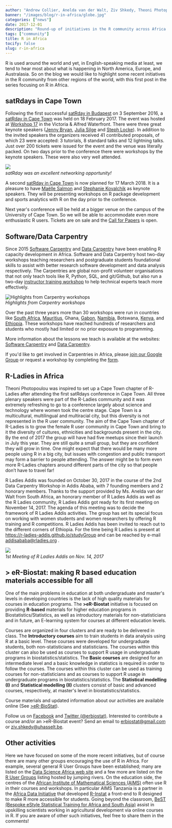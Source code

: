 ```yaml
---
author: "Andrew Collier, Anelda van der Walt, Ziv Shkedy, Theoni Photopoulou, Margareth Gfrerer and Heather Turner"
banner: "/images/blog/r-in-africa/globe.jpg"
categories: ["news"]
date: 2017-12-01
description: "Round-up of initiatives in the R community across Africa."
tags: ["community"]
title: R in Africa
tocify: false
slug: r-in-africa
---
```


R is used around the world and yet, in English-speaking media at least, we tend 
to hear most about what is happening in North America, Europe, and Australasia.
So on the blog we would like to highlight some recent initiatives in the R 
community from other regions of the world, with this first post in the series 
focusing on R in Africa.

<!--more--> 

## satRdays in Cape Town

Following the first successful 
[satRday in Budapest](http://budapest.satrdays.org/) on 3 September 2016, a 
[satRday in Cape Town](http://capetown2017.satrdays.org/) was held on 
18 February 2017. The event was hosted at 
[Workshop 17](http://workshop17.co.za/) in the Victoria & Alfred Waterfront. 
There were three great keynote speakers 
([Jenny Bryan](https://twitter.com/JennyBryan), 
[Julia Silge](https://twitter.com/juliasilge) and 
[Steph Locke](https://twitter.com/SteffLocke)). In addition to the invited 
speakers the organizers received 41 contributed proposals, of which 23 were 
accepted: 3 tutorials, 8 standard talks and 12 lightning talks. Just over 200 
tickets were issued for the event and the venue was literally packed. On two 
days prior to the conference there were workshops by the keynote speakers. 
These were also very well attended.

![](/images/blog/r-in-africa/D3S_6897.JPG)
*<br/>satRday was an excellent networking opportunity!*

A second [satRday in Cape Town](http://capetown2018.satrdays.org/) is now
planned for 17 March 2018. It is a pleasure to have 
[Maëlle Salmon](https://twitter.com/maelle) and 
[Stephanie Kovalchik](https://twitter.com/StatsOnTheT) as keynote speakers. 
They will be presenting workshops on R package development and sports analytics
with R on the day prior to the conference.

Next year's conference will be held at a bigger venue on the campus of the 
University of Cape Town. So we will be able to accommodate even more 
enthusiastic R users. Tickets are on sale and the 
[Call for Papers](https://www.papercall.io/satrday-cape-town-2018) is open.

## Software/Data Carpentry

Since 2015 [Software Carpentry](https://software-carpentry.org/) and 
[Data Carpentry](http://www.datacarpentry.org/) have been enabling R capacity
development in Africa. Software and Data Carpentry host two-day workshops 
teaching researchers and postgraduate students foundational skills to assist 
with better research software development and data analysis respectively. 
The Carpentries are global non-profit volunteer organisations that not only 
teach tools like R, Python, SQL, and git/Github, but also run a two-day 
[instructor training workshop](https://carpentries.github.io/instructor-training/) 
to help technical experts teach more effectively.

![Highlights from Carpentry workshops](/images/blog/r-in-africa/carpentries.jpg)
*<br/>Highlights from Carpentry workshops*

Over the past three years more than 30 workshops were run in countries like 
[South Africa](https://software-carpentry.org/blog/2017/05/instructor-training-south-africa.html), 
[Mauritius](https://software-carpentry.org/blog/2017/09/mauritius.html), Ghana,
[Gabon](https://software-carpentry.org/blog/2017/09/mauritius.html),
[Namibia](https://software-carpentry.org/blog/2017/09/namibia.html), Botswana,
[Kenya](http://www.datacarpentry.org/blog/tdwg/), and
[Ethiopia](https://software-carpentry.org/blog/2017/09/ethiopia.html). These 
workshops have reached hundreds of researchers and students who mostly had 
limited or no prior exposure to programming. 

More information about the lessons we teach is available at the websites: 
[Software Carpentry](https://software-carpentry.org/lessons/) and 
[Data Carpentry](http://www.datacarpentry.org/lessons/).

If you'd like to get involved in Carpentries in Africa, please
[join our Google Group](https://groups.google.com/forum/#!forum/swc-za) or 
request a workshop by completing the [form](https://software-carpentry.org/workshops/request/).

## R-Ladies in Africa

Theoni Photopoulou was inspired to set up a Cape Town chapter of R-Ladies after
attending the first satRdays conference in Cape Town. All three plenary speakers
were part of the R-Ladies community and it was extremely refreshing to go to a
conference largely about science and technology where women took the centre 
stage. Cape Town is a multicultural, multilingual and multiracial city, but this
diversity is not represented in the R user community. The aim of the Cape Town 
chapter of R-Ladies is to grow the female R user community in Cape Town and
bring to it the diversity of cultures, ethnicities and backgrounds present in 
the city. By the end of 2017 the group will have had five meetups since their 
launch in July this year. They are still quite a small group, but they are 
confident they will grow in time. One might expect that there would be 
many more people using R in a big city, but issues with congestion and public
transport may form a barrier to people attending. The answer might be to form
even more R-Ladies chapters around different parts of the city so that people
don’t have to travel far!

R Ladies Addis was founded on October 30, 2017 in the course of the 2nd Data 
Carpentry Workshop in Addis Ababa, with 7 founding members and 2 honorary 
members. Thanks to the support provided by Ms. Anelda van der Walt from 
South Africa, an honorary member of R Ladies Addis as well as the R Ladies 
community, R Ladies Addis got ready for its first meeting on November 14, 2017. 
The agenda of this meeting was to decide the framework of R 
Ladies Addis activities. The group has set its special focus on working 
with women students and women researchers by offering R training and R
competitions. R Ladies Addis has been invited to reach out to the different 
corners of Ethiopia. For the time being R Ladies is present at 
https://r-ladies-addis.github.io/studyGroup and can be reached by e-mail
addisababa@rladies.org .

![](/images/blog/r-in-africa/r-ladies-addis-ababa.png)
*<br/>1st Meeting of R Ladies Addis on Nov. 14, 2017*

## > eR-Biostat: making R based education materials accessible for all

One of the main problems in education at both undergraduate and master's 
levels in developing countries is the lack of high quality materials 
for courses in education programs. The **>eR-Biostat** initiative is focused on 
providing **R-based** materials for higher education programs in
Biostatistics/Statistics, as well as introductory materials for 
non-statisticians and in future, an E-learning system for courses at different 
education levels.

Courses are organized in four clusters and are ready to be delivered in class. 
The **Introductory courses** aim to train students in data analysis using R at a 
basic level. These courses were developed for undergraduate students, both 
non-statisticians and statisticians. The courses within this cluster can also 
be used as courses to support R usage in undergraduate programs in
biostatistics/statistics. The **Basic courses** are designed for an 
intermediate level and a basic knowledge in statistics is required in order to 
follow the courses. The courses within this cluster can be used as training
courses for non-statisticians and as courses to support R usage in 
undergraduate programs in biostatistics/statistics. The 
**Statistical modelling (I)** and **Statistical modelling (II)** clusters
consist of basic and advanced courses, respectively, at master's level in 
biostatistics/statistics.

Course materials and updated information about our activities are available 
online (See [>eR-BioStat](https://er-biostat.github.io/Courses/)).

Follow us on [Facebook](https://www.facebook.com/ER-BioStat-1463845487001786/) 
and [Twitter (@erbiostat)](https://twitter.com/erbiostat). Interested to 
contribute a course and/or an >eR-Biostat event? Send an email to 
erbiostat@gmail.com or ziv.shkedy@uhasselt.be.

## Other activities

Here we have focused on some of the more recent initiatives, but of 
course there are many other groups encouraging the use of R in Africa. For 
example, several general R User Groups have been established; many are listed 
on the [Data Science Africa web site](http://datascience-africa.org/) and a few 
more are listed on the [R User Groups](https://jumpingrivers.github.io/meetingsR/r-user-groups.html) 
listing hosted by jumping rivers. On the education side, the centres of the 
[African Institute of Mathematical Sciences (AIMS)](https://www.nexteinstein.org/) 
often use R in their courses and workshops. In particular AIMS Tanzania is a 
partner in the 
[Africa Data Initiative](http://www.africanmathsinitiative.net/blog/initiatives/african-data-initiative/) 
that developed [R-Instat](http://r-instat.org/index.html) a front-end to R 
designed to make R more accessible for students. Going beyond 
the classroom, 
[BeST (Bespoke eStyle Statistical Training for Africa and South Asia)](http://yieldingresults.org/) assist in upskilling scientists working in
agricultural development via online courses in R. If you are aware of other 
such initiatives, feel free to share them in the comments!

